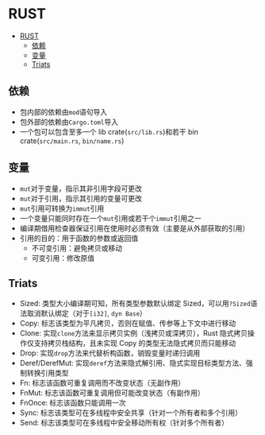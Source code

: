 # RUST

- [RUST](#rust)
  - [依赖](#依赖)
  - [变量](#变量)
  - [Triats](#triats)

## 依赖

- 包内部的依赖由`mod`语句导入
- 包外部的依赖由`Cargo.toml`导入
- 一个包可以包含至多一个 lib crate(`src/lib.rs`)和若干 bin crate(`src/main.rs`, `bin/name.rs`)

## 变量

- `mut`对于变量，指示其非引用字段可更改
- `mut`对于引用，指示其引用的变量可更改
- `mut`引用可转换为`immut`引用
- 一个变量只能同时存在一个`mut`引用或若干个`immut`引用之一
- 编译期借用检查器保证引用在使用时必须有效（主要是从外部获取的引用）
- 引用的目的：用于函数的参数或返回值
  - 不可变引用：避免拷贝或移动
  - 可变引用：修改原值

## Triats

- Sized: 类型大小编译期可知，所有类型参数默认绑定 Sized，可以用`?Sized`语法取消默认绑定（对于`[i32]`, `dyn Base`）
- Copy: 标志该类型为平凡拷贝，否则在赋值、传参等上下文中进行移动
- Clone: 实现`clone`方法来显示拷贝实例（浅拷贝或深拷贝），Rust 隐式拷贝操作仅支持拷贝栈结构，且未实现 Copy 的类型无法隐式拷贝而只能移动
- Drop: 实现`drop`方法来代替析构函数，销毁变量时递归调用
- Deref/DerefMut: 实现`deref`方法来隐式解引用、隐式实现目标类型方法、强制转换引用类型
- Fn: 标志该函数可重复调用而不改变状态（无副作用）
- FnMut: 标志该函数可重复调用但可能改变状态（有副作用）
- FnOnce: 标志该函数只能调用一次
- Sync: 标志该类型可在多线程中安全共享（针对一个所有者和多个引用）
- Send: 标志该类型可在多线程中安全移动所有权（针对多个所有者）
